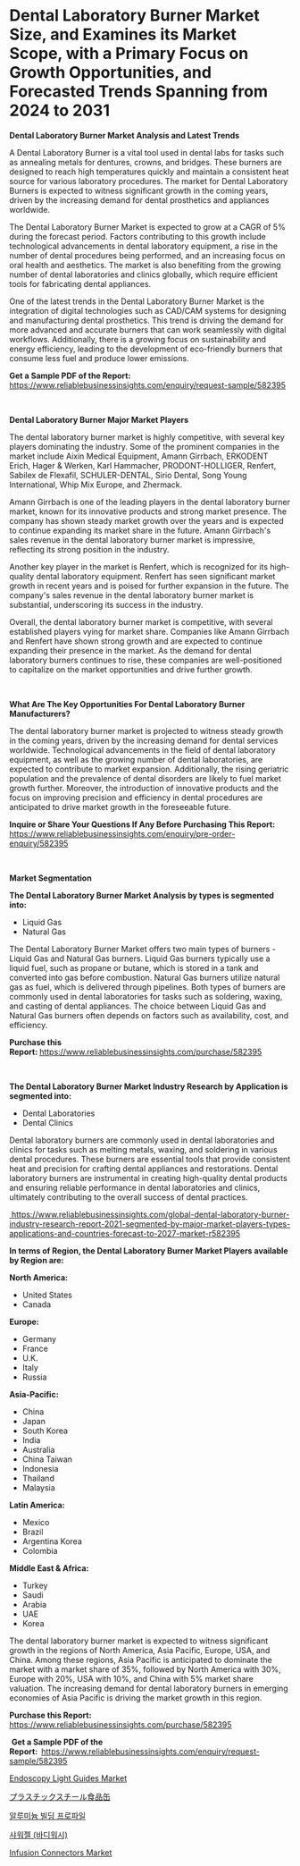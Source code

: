 <p><h1>Dental Laboratory Burner Market Size, and Examines its Market Scope, with a Primary Focus on Growth Opportunities, and Forecasted Trends Spanning from 2024 to 2031</h1></p><p><strong>Dental Laboratory Burner Market Analysis and Latest Trends</strong></p>
<p><p>A Dental Laboratory Burner is a vital tool used in dental labs for tasks such as annealing metals for dentures, crowns, and bridges. These burners are designed to reach high temperatures quickly and maintain a consistent heat source for various laboratory procedures. The market for Dental Laboratory Burners is expected to witness significant growth in the coming years, driven by the increasing demand for dental prosthetics and appliances worldwide.</p><p>The Dental Laboratory Burner Market is expected to grow at a CAGR of 5% during the forecast period. Factors contributing to this growth include technological advancements in dental laboratory equipment, a rise in the number of dental procedures being performed, and an increasing focus on oral health and aesthetics. The market is also benefiting from the growing number of dental laboratories and clinics globally, which require efficient tools for fabricating dental appliances.</p><p>One of the latest trends in the Dental Laboratory Burner Market is the integration of digital technologies such as CAD/CAM systems for designing and manufacturing dental prosthetics. This trend is driving the demand for more advanced and accurate burners that can work seamlessly with digital workflows. Additionally, there is a growing focus on sustainability and energy efficiency, leading to the development of eco-friendly burners that consume less fuel and produce lower emissions.</p></p>
<p><strong>Get a Sample PDF of the Report:&nbsp;</strong> <a href="https://www.reliablebusinessinsights.com/enquiry/request-sample/582395">https://www.reliablebusinessinsights.com/enquiry/request-sample/582395</a></p>
<p>&nbsp;</p>
<p><strong>Dental Laboratory Burner Major Market Players</strong></p>
<p><p>The dental laboratory burner market is highly competitive, with several key players dominating the industry. Some of the prominent companies in the market include Aixin Medical Equipment, Amann Girrbach, ERKODENT Erich, Hager & Werken, Karl Hammacher, PRODONT-HOLLIGER, Renfert, Sabilex de Flexafil, SCHULER-DENTAL, Sirio Dental, Song Young International, Whip Mix Europe, and Zhermack.</p><p>Amann Girrbach is one of the leading players in the dental laboratory burner market, known for its innovative products and strong market presence. The company has shown steady market growth over the years and is expected to continue expanding its market share in the future. Amann Girrbach's sales revenue in the dental laboratory burner market is impressive, reflecting its strong position in the industry.</p><p>Another key player in the market is Renfert, which is recognized for its high-quality dental laboratory equipment. Renfert has seen significant market growth in recent years and is poised for further expansion in the future. The company's sales revenue in the dental laboratory burner market is substantial, underscoring its success in the industry.</p><p>Overall, the dental laboratory burner market is competitive, with several established players vying for market share. Companies like Amann Girrbach and Renfert have shown strong growth and are expected to continue expanding their presence in the market. As the demand for dental laboratory burners continues to rise, these companies are well-positioned to capitalize on the market opportunities and drive further growth.</p></p>
<p>&nbsp;</p>
<p><strong>What Are The Key Opportunities For Dental Laboratory Burner Manufacturers?</strong></p>
<p><p>The dental laboratory burner market is projected to witness steady growth in the coming years, driven by the increasing demand for dental services worldwide. Technological advancements in the field of dental laboratory equipment, as well as the growing number of dental laboratories, are expected to contribute to market expansion. Additionally, the rising geriatric population and the prevalence of dental disorders are likely to fuel market growth further. Moreover, the introduction of innovative products and the focus on improving precision and efficiency in dental procedures are anticipated to drive market growth in the foreseeable future.</p></p>
<p><strong>Inquire or Share Your Questions If Any Before Purchasing This Report:</strong> <a href="https://www.reliablebusinessinsights.com/enquiry/pre-order-enquiry/582395">https://www.reliablebusinessinsights.com/enquiry/pre-order-enquiry/582395</a></p>
<p>&nbsp;</p>
<p><strong>Market Segmentation</strong></p>
<p><strong>The Dental Laboratory Burner Market Analysis by types is segmented into:</strong></p>
<p><ul><li>Liquid Gas</li><li>Natural Gas</li></ul></p>
<p><p>The Dental Laboratory Burner Market offers two main types of burners - Liquid Gas and Natural Gas burners. Liquid Gas burners typically use a liquid fuel, such as propane or butane, which is stored in a tank and converted into gas before combustion. Natural Gas burners utilize natural gas as fuel, which is delivered through pipelines. Both types of burners are commonly used in dental laboratories for tasks such as soldering, waxing, and casting of dental appliances. The choice between Liquid Gas and Natural Gas burners often depends on factors such as availability, cost, and efficiency.</p></p>
<p><strong>Purchase this Report:&nbsp;</strong><a href="https://www.reliablebusinessinsights.com/purchase/582395">https://www.reliablebusinessinsights.com/purchase/582395</a></p>
<p>&nbsp;</p>
<p><strong>The Dental Laboratory Burner Market Industry Research by Application is segmented into:</strong></p>
<p><ul><li>Dental Laboratories</li><li>Dental Clinics</li></ul></p>
<p><p>Dental laboratory burners are commonly used in dental laboratories and clinics for tasks such as melting metals, waxing, and soldering in various dental procedures. These burners are essential tools that provide consistent heat and precision for crafting dental appliances and restorations. Dental laboratory burners are instrumental in creating high-quality dental products and ensuring reliable performance in dental laboratories and clinics, ultimately contributing to the overall success of dental practices.</p></p>
<p><a href="https://www.reliablebusinessinsights.com/global-dental-laboratory-burner-industry-research-report-2021-segmented-by-major-market-players-types-applications-and-countries-forecast-to-2027-market-r582395">&nbsp;https://www.reliablebusinessinsights.com/global-dental-laboratory-burner-industry-research-report-2021-segmented-by-major-market-players-types-applications-and-countries-forecast-to-2027-market-r582395</a></p>
<p><strong>In terms of Region, the Dental Laboratory Burner Market Players available by Region are:</strong></p>
<p>
    <p> <strong> North America: </strong>
        <ul>
            <li>United States</li>
            <li>Canada</li>
        </ul>
        </p> 
    <p> <strong> Europe: </strong>
        <ul>
            <li>Germany</li>
            <li>France</li>
            <li>U.K.</li>
            <li>Italy</li>
            <li>Russia</li>
        </ul>
        </p> 
    <p> <strong> Asia-Pacific: </strong>
        <ul>
            <li>China</li>
            <li>Japan</li>
            <li>South Korea</li>
            <li>India</li>
            <li>Australia</li>
            <li>China Taiwan</li>
            <li>Indonesia</li>
            <li>Thailand</li>
            <li>Malaysia</li>
        </ul>
        </p> 
    <p> <strong> Latin America: </strong>
        <ul>
            <li>Mexico</li>
            <li>Brazil</li>
            <li>Argentina Korea</li>
            <li>Colombia</li>
        </ul>
        </p> 
    <p> <strong> Middle East & Africa: </strong>
        <ul>
            <li>Turkey</li>
            <li>Saudi</li>
            <li>Arabia</li>
            <li>UAE</li>
            <li>Korea</li>
        </ul>
    </p>
    </p>
<p><p>The dental laboratory burner market is expected to witness significant growth in the regions of North America, Asia Pacific, Europe, USA, and China. Among these regions, Asia Pacific is anticipated to dominate the market with a market share of 35%, followed by North America with 30%, Europe with 20%, USA with 10%, and China with 5% market share valuation. The increasing demand for dental laboratory burners in emerging economies of Asia Pacific is driving the market growth in this region.</p></p>
<p><strong>Purchase this Report: </strong><a href="https://www.reliablebusinessinsights.com/purchase/582395">https://www.reliablebusinessinsights.com/purchase/582395</a></p>
<p>&nbsp;<strong>Get a Sample PDF of the Report:&nbsp;&nbsp;</strong><a href="https://www.reliablebusinessinsights.com/enquiry/request-sample/582395">https://www.reliablebusinessinsights.com/enquiry/request-sample/582395</a></p>
<p><strong></strong></p>
<p><p><a href="https://github.com/RichRobinson5/Market-Research-Report-List-5/blob/main/endoscopy-light-guides-market.md">Endoscopy Light Guides Market</a></p><p><a href="https://github.com/FredaJerde/Market-Research-Report-List-1/blob/main/133686995235.md">プラスチックスチール食品缶</a></p><p><a href="https://github.com/rifqimuhammad018/Market-Research-Report-List-1/blob/main/910301486874.md">알루미늄 빌딩 프로파일</a></p><p><a href="https://github.com/kvbohdfy111/Market-Research-Report-List-1/blob/main/840276486873.md">샤워젤 (바디워시)</a></p><p><a href="https://github.com/gdfhhhj/Market-Research-Report-List-4/blob/main/infusion-connectors-market.md">Infusion Connectors Market</a></p></p>
